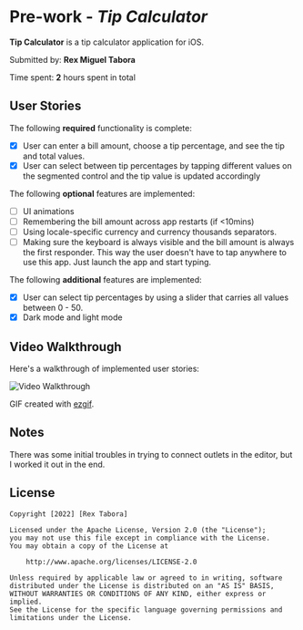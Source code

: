 # Pre-work - *Tip Calculator*

**Tip Calculator** is a tip calculator application for iOS.

Submitted by: **Rex Miguel Tabora**

Time spent: **2** hours spent in total

## User Stories

The following **required** functionality is complete:

* [X] User can enter a bill amount, choose a tip percentage, and see the tip and total values.
* [X] User can select between tip percentages by tapping different values on the segmented control and the tip value is updated accordingly

The following **optional** features are implemented:

* [ ] UI animations
* [ ] Remembering the bill amount across app restarts (if <10mins)
* [ ] Using locale-specific currency and currency thousands separators.
* [ ] Making sure the keyboard is always visible and the bill amount is always the first responder. This way the user doesn't have to tap anywhere to use this app. Just launch the app and start typing.

The following **additional** features are implemented:

- [X] User can select tip percentages by using a slider that carries all values between 0 - 50.
- [X] Dark mode and light mode

## Video Walkthrough

Here's a walkthrough of implemented user stories:

<img src='https://i.imgur.com/OhSoizz.gif' title='Video Walkthrough' width='' alt='Video Walkthrough' />

GIF created with [ezgif](http://www.ezgif.com).

## Notes

There was some initial troubles in trying to connect outlets in the editor, but I worked it out in the end.

## License

    Copyright [2022] [Rex Tabora]

    Licensed under the Apache License, Version 2.0 (the "License");
    you may not use this file except in compliance with the License.
    You may obtain a copy of the License at

        http://www.apache.org/licenses/LICENSE-2.0

    Unless required by applicable law or agreed to in writing, software
    distributed under the License is distributed on an "AS IS" BASIS,
    WITHOUT WARRANTIES OR CONDITIONS OF ANY KIND, either express or implied.
    See the License for the specific language governing permissions and
    limitations under the License.
